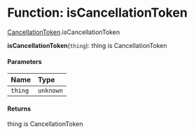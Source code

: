# Function: isCancellationToken

[CancellationToken](/en/auto-docs/utils/modules/CancellationToken.md).isCancellationToken

**isCancellationToken**(`thing`): thing is CancellationToken

#### Parameters

| Name | Type |
| :------ | :------ |
| `thing` | `unknown` |

#### Returns

thing is CancellationToken
